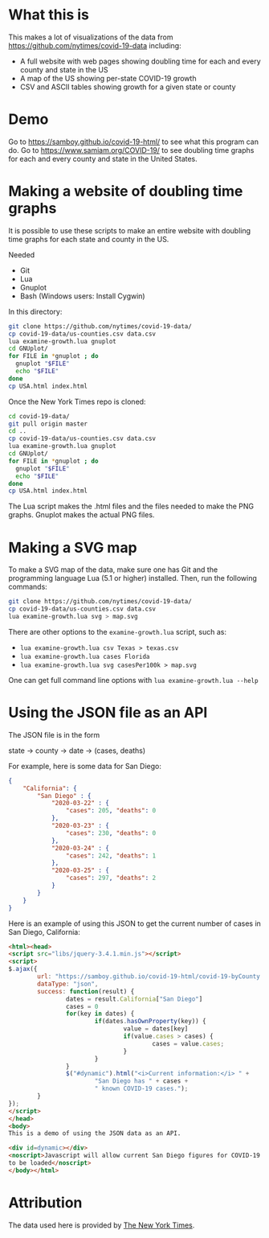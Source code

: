 # What this is

This makes a lot of visualizations of the data from
https://github.com/nytimes/covid-19-data including:

- A full website with web pages showing doubling time for each and every
  county and state in the US
- A map of the US showing per-state COVID-19 growth
- CSV and ASCII tables showing growth for a given state or county

# Demo

Go to https://samboy.github.io/covid-19-html/ to see what this
program can do.  Go to https://www.samiam.org/COVID-19/ to see doubling
time graphs for each and every county and state in the United States.

# Making a website of doubling time graphs

It is possible to use these scripts to make an entire website with
doubling time graphs for each state and county in the US.

Needed 

- Git
- Lua
- Gnuplot
- Bash (Windows users: Install Cygwin)

In this directory:

```bash
git clone https://github.com/nytimes/covid-19-data/
cp covid-19-data/us-counties.csv data.csv
lua examine-growth.lua gnuplot
cd GNUplot/
for FILE in *gnuplot ; do
  gnuplot "$FILE"
  echo "$FILE"
done
cp USA.html index.html
```

Once the New York Times repo is cloned:

```bash
cd covid-19-data/
git pull origin master
cd ..
cp covid-19-data/us-counties.csv data.csv
lua examine-growth.lua gnuplot
cd GNUplot/
for FILE in *gnuplot ; do
  gnuplot "$FILE"
  echo "$FILE"
done
cp USA.html index.html
```

The Lua script makes the .html files and the files needed to make
the PNG graphs.  Gnuplot makes the actual PNG files.

# Making a SVG map

To make a SVG map of the data, make sure one has Git and the 
programming language Lua (5.1 or higher) installed.  Then, run
the following commands:

```sh
git clone https://github.com/nytimes/covid-19-data/
cp covid-19-data/us-counties.csv data.csv
lua examine-growth.lua svg > map.svg
```

There are other options to the `examine-growth.lua` script, such as:

* `lua examine-growth.lua csv Texas > texas.csv`
* `lua examine-growth.lua cases Florida`
* `lua examine-growth.lua svg casesPer100k > map.svg`

One can get full command line options with 
`lua examine-growth.lua --help`

# Using the JSON file as an API

The JSON file is in the form

state → county → date → (cases, deaths)

For example, here is some data for San Diego:

```json
{
	"California": {
		"San Diego" : {
			"2020-03-22" : {
				"cases": 205, "deaths": 0
			},
			"2020-03-23" : {
				"cases": 230, "deaths": 0
			},
			"2020-03-24" : {
				"cases": 242, "deaths": 1
			},
			"2020-03-25" : {
				"cases": 297, "deaths": 2
			}
		}
	}
}
```

Here is an example of using this JSON to get the current number of cases
in San Diego, California:

```html
<html><head>
<script src="libs/jquery-3.4.1.min.js"></script>
<script>
$.ajax({
        url: "https://samboy.github.io/covid-19-html/covid-19-byCounty.json",
        dataType: "json",
        success: function(result) {
                dates = result.California["San Diego"]
                cases = 0
                for(key in dates) {
                        if(dates.hasOwnProperty(key)) {
                                value = dates[key]
                                if(value.cases > cases) {
                                        cases = value.cases;
                                }
                        }
                }
                $("#dynamic").html("<i>Current information:</i> " +
                        "San Diego has " + cases +
                        " known COVID-19 cases.");
        }
});
</script>
</head>
<body>
This is a demo of using the JSON data as an API.

<div id=dynamic></div>
<noscript>Javascript will allow current San Diego figures for COVID-19 
to be loaded</noscript>
</body></html>
```

# Attribution

The data used here is provided by 
[The New York Times](https://github.com/nytimes/covid-19-data).
